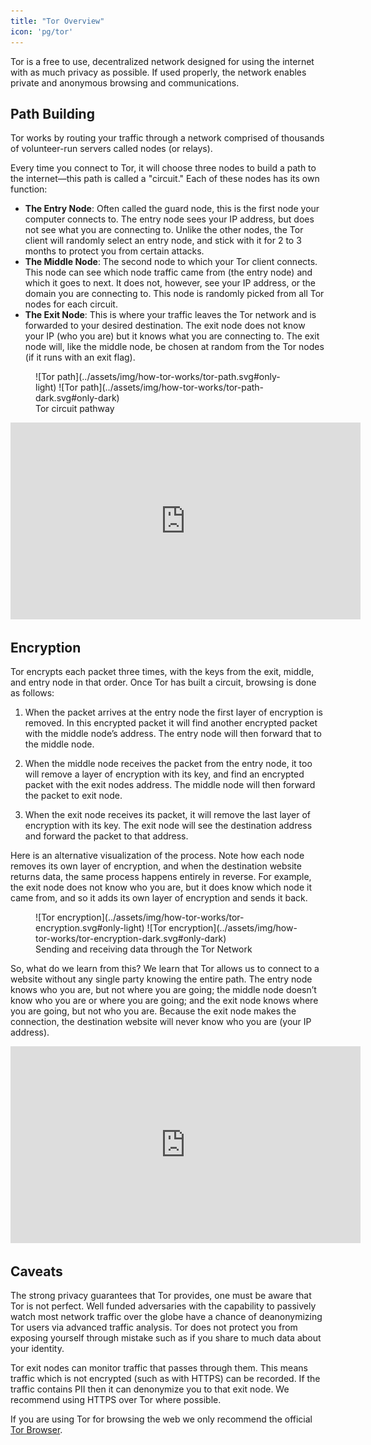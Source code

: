 ```yaml
---
title: "Tor Overview"
icon: 'pg/tor'
---
```


Tor is a free to use, decentralized network designed for using the internet with as much privacy as possible. If used properly, the network enables private and anonymous browsing and communications.

## Path Building

Tor works by routing your traffic through a network comprised of thousands of volunteer-run servers called nodes (or relays).

Every time you connect to Tor, it will choose three nodes to build a path to the internet—this path is called a "circuit." Each of these nodes has its own function:

- **The Entry Node**: Often called the guard node, this is the first node your computer connects to. The entry node sees your IP address, but does not see what you are connecting to. Unlike the other nodes, the Tor client will randomly select an entry node, and stick with it for 2 to 3 months to protect you from certain attacks.
- **The Middle Node**: The second node to which your Tor client connects. This node can see which node traffic came from (the entry node) and which it goes to next. It does not, however, see your IP address, or the domain you are connecting to. This node is randomly picked from all Tor nodes for each circuit.
- **The Exit Node**: This is where your traffic leaves the Tor network and is forwarded to your desired destination. The exit node does not know your IP (who you are) but it knows what you are connecting to. The exit node will, like the middle node, be chosen at random from the Tor nodes (if it runs with an exit flag).

<figure markdown>
  ![Tor path](../assets/img/how-tor-works/tor-path.svg#only-light)
  ![Tor path](../assets/img/how-tor-works/tor-path-dark.svg#only-dark)
  <figcaption>Tor circuit pathway</figcaption>
</figure>

<div class="yt-embed">
  <iframe width="560" height="315" src="https://www.youtube-nocookie.com/embed/QRYzre4bf7I" title="How Tor works?" frameborder="0" allow="accelerometer; autoplay; clipboard-write; encrypted-media; gyroscope; picture-in-picture" allowfullscreen></iframe>
</div>

## Encryption

Tor encrypts each packet three times, with the keys from the exit, middle, and entry node in that order. Once Tor has built a circuit, browsing is done as follows:

1. When the packet arrives at the entry node the first layer of encryption is removed. In this encrypted packet it will find another encrypted packet with the middle node’s address. The entry node will then forward that to the middle node.

2. When the middle node receives the packet from the entry node, it too will remove a layer of encryption with its key, and find an encrypted packet with the exit nodes address. The middle node will then forward the packet to exit node.

3. When the exit node receives its packet, it will remove the last layer of encryption with its key. The exit node will see the destination address and forward the packet to that address.

Here is an alternative visualization of the process. Note how each node removes its own layer of encryption, and when the destination website returns data, the same process happens entirely in reverse. For example, the exit node does not know who you are, but it does know which node it came from, and so it adds its own layer of encryption and sends it back.

<figure markdown>
  ![Tor encryption](../assets/img/how-tor-works/tor-encryption.svg#only-light)
  ![Tor encryption](../assets/img/how-tor-works/tor-encryption-dark.svg#only-dark)
  <figcaption>Sending and receiving data through the Tor Network</figcaption>
</figure>

So, what do we learn from this? We learn that Tor allows us to connect to a website without any single party knowing the entire path. The entry node knows who you are, but not where you are going; the middle node doesn’t know who you are or where you are going; and the exit node knows where you are going, but not who you are. Because the exit node makes the connection, the destination website will never know who you are (your IP address).

<div class="yt-embed">
  <iframe width="560" height="315" src="https://www.youtube-nocookie.com/embed/lVcbq_a5N9I" title="Onion Services" frameborder="0" allow="accelerometer; autoplay; clipboard-write; encrypted-media; gyroscope; picture-in-picture" allowfullscreen></iframe>
</div>

## Caveats

The strong privacy guarantees that Tor provides, one must be aware that Tor is not perfect. Well funded adversaries with the capability to passively watch most network traffic over the globe have a chance of deanonymizing Tor users via advanced traffic analysis. Tor does not protect you from exposing yourself through mistake such as if you share to much data about your identity.

Tor exit nodes can monitor traffic that passes through them. This means traffic which is not encrypted (such as with HTTPS) can be recorded. If the traffic contains PII then it can denonymize you to that exit node. We recommend using HTTPS over Tor where possible.

If you are using Tor for browsing the web we only recommend the official [Tor Browser](../browsers.md#tor-browser).
